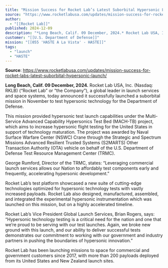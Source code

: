 ```yaml
---
title: "Mission Success for Rocket Lab’s Latest Suborbital Hypersonic Launch  "
source: "https://www.rocketlabusa.com/updates/mission-success-for-rocket-labs-latest-suborbital-hypersonic-launch/"
author:
  - "[[Rocket Lab]]"
published: 2024-12-09
description: "*Long Beach, Calif. 09 December, 2024.* Rocket Lab USA, Inc. (Nasdaq: RKLB) (“Rocket Lab” or “the Company”), a global leader in launch services and space systems, today announced it successfully launched a suborbital mission in November to test hypersonic technology for the Department of Defense."
customer: "[[U.S. Department of Defense]]"
mission: "[[055 'HASTE A La Vista' - HASTE]]"
tags:
  - "launch"
  - "HASTE"
---
```


**Source**: https://www.rocketlabusa.com/updates/mission-success-for-rocket-labs-latest-suborbital-hypersonic-launch/

**Long Beach, Calif. 09 December, 2024.** Rocket Lab USA, Inc. (Nasdaq: RKLB) (“Rocket Lab” or “the Company”), a global leader in launch services and space systems, today announced it successfully launched a suborbital mission in November to test hypersonic technology for the Department of Defense.

This mission provided hypersonic test launch capabilities under the Multi-Service Advanced Capability Hypersonics Test Bed (MACH-TB) project, which aims to increase hypersonic flight testing for the United States in support of technology maturation. The project was awarded by Naval Surface Warfare Center (NSWC) Crane through the Strategic and Spectrum Missions Advanced Resilient Trusted Systems (S2MARTS) Other Transaction Authority (OTA) vehicle on behalf of the U.S. Department of Defense Test Resource Management Center (TRMC).

George Rumford, Director of the TRMC, states: “Leveraging commercial launch services allows our Nation to affordably test components early and frequently, accelerating hypersonic development.”

Rocket Lab’s test platform showcased a new suite of cutting-edge technologies optimized for hypersonic technology tests with vastly increased payloads. Rocket Lab also designed, manufactured, assembled, and integrated the experimental hypersonic instrumentation which was launched on this mission, but on a highly accelerated timeline.

Rocket Lab’s Vice President Global Launch Services, Brian Rogers, says: “Hypersonic technology testing is a critical need for the nation and one that we’re proud to be serving with our test launches. Again, we broke new ground with this launch, and our ability to deliver successful tests demonstrates our commitment to working with our government and industry partners in pushing the boundaries of hypersonic innovation.”

Rocket Lab has been launching missions to space for commercial and government customers since 2017, with more than 200 payloads deployed from its United States and New Zealand launch sites.

